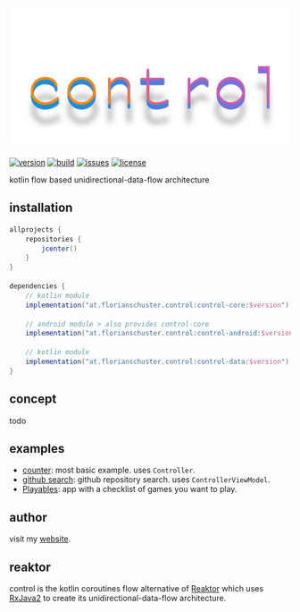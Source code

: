 ![logo](.media/control.png)

[![version](https://img.shields.io/github/v/tag/floschu/control?color=blue&label=version)](https://bintray.com/flosch/control) [![build](https://github.com/floschu/control/workflows/build/badge.svg)](https://github.com/floschu/control/actions) [![issues](https://img.shields.io/github/issues-raw/floschu/control)](https://github.com/floschu/control/issues) [![license](https://img.shields.io/badge/license-Apache%202.0-blue.svg)](LICENSE)


kotlin flow based unidirectional-data-flow architecture

## installation

``` groovy
allprojects {
    repositories {
        jcenter()
    }
}

dependencies {
    // kotlin module
    implementation("at.florianschuster.control:control-core:$version")
    
    // android module > also provides control-core
    implementation("at.florianschuster.control:control-android:$version")
    
    // kotlin module
    implementation("at.florianschuster.control:control-data:$version")
}
```

## concept

todo

## examples

* [counter](example-counter): most basic example. uses `Controller`.
* [github search](example-github): github repository search. uses `ControllerViewModel`.
* [Playables](https://github.com/floschu/Playables): app with a checklist of games you want to play.

## author

visit my [website](https://florianschuster.at/).

## reaktor

control is the kotlin coroutines flow alternative of [Reaktor](https://github.com/floschu/Reaktor/) which uses [RxJava2](https://github.com/ReactiveX/RxJava) to create its unidirectional-data-flow architecture.